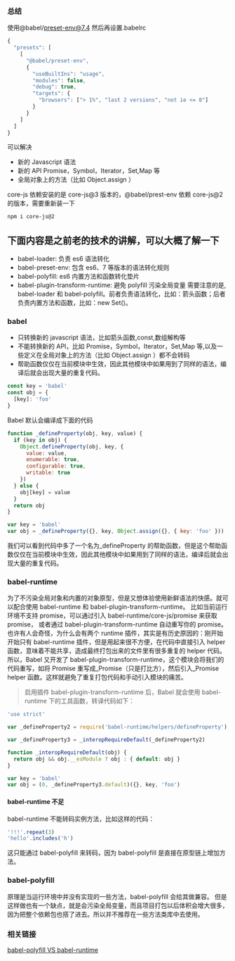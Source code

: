 ### 总结

使用@babel/preset-env@7.4 然后再设置.babelrc

```javascript
{
  "presets": [
    [
      "@babel/preset-env",
      {
        "useBuiltIns": "usage",
        "modules": false,
        "debug": true,
        "targets": {
          "browsers": ["> 1%", "last 2 versions", "not ie <= 8"]
        }
      }
    ]
  ]
}

```

可以解决

- 新的 Javascript 语法
- 新的 API Promise，Symbol，Iterator，Set,Map 等
- 全局对象上的方法（比如 Object.assign ）

core-js 依赖安装的是 core-js@3 版本的，@babel/prest-env 依赖 core-js@2 的版本，需要重新装一下

```bash
npm i core-js@2
```

## 下面内容是之前老的技术的讲解，可以大概了解一下

- babel-loader: 负责 es6 语法转化
- babel-preset-env: 包含 es6、7 等版本的语法转化规则
- babel-polyfill: es6 内置方法和函数转化垫片
- babel-plugin-transform-runtime: 避免 polyfill 污染全局变量
  需要注意的是, babel-loader 和 babel-polyfill。前者负责语法转化，比如：箭头函数；后者负责内置方法和函数，比如：new Set()。

### babel

- 只转换新的 javascript 语法，比如箭头函数,const,数组解构等
- 不能转换新的 API，比如 Promise，Symbol，Iterator，Set,Map 等,以及一些定义在全局对象上的方法（比如 Object.assign ）都不会转码
- 帮助函数仅仅在当前模块中生效，因此其他模块中如果用到了同样的语法，编译后就会出现大量的重复代码。

```javascript
const key = 'babel'
const obj = {
  [key]: 'foo'
}
```

Babel 默认会编译成下面的代码

```javascript
function _defineProperty(obj, key, value) {
  if (key in obj) {
    Object.defineProperty(obj, key, {
      value: value,
      enumerable: true,
      configurable: true,
      writable: true
    })
  } else {
    obj[key] = value
  }
  return obj
}

var key = 'babel'
var obj = _defineProperty({}, key, Object.assign({}, { key: 'foo' }))
```

我们可以看到代码中多了一个名为\_defineProperty 的帮助函数，但是这个帮助函数仅仅在当前模块中生效，因此其他模块中如果用到了同样的语法，编译后就会出现大量的重复代码。

### babel-runtime

为了不污染全局对象和内置的对象原型，但是又想体验使用新鲜语法的快感。就可以配合使用 babel-runtime 和 babel-plugin-transform-runtime。
比如当前运行环境不支持 promise，可以通过引入 babel-runtime/core-js/promise 来获取 promise，
或者通过 babel-plugin-transform-runtime 自动重写你的 promise。也许有人会奇怪，为什么会有两个 runtime 插件，其实是有历史原因的：刚开始开始只有 babel-runtime 插件，但是用起来很不方便，在代码中直接引入 helper 函数，意味着不能共享，造成最终打包出来的文件里有很多重复的 helper 代码。所以，Babel 又开发了 babel-plugin-transform-runtime，这个模块会将我们的代码重写，如将 Promise 重写成\_Promise（只是打比方），然后引入\_Promise helper 函数。这样就避免了重复打包代码和手动引入模块的痛苦。

> 启用插件 babel-plugin-transform-runtime 后，Babel 就会使用 babel-runtime 下的工具函数，转译代码如下：

```javascript
'use strict'

var _defineProperty2 = require('babel-runtime/helpers/defineProperty')

var _defineProperty3 = _interopRequireDefault(_defineProperty2)

function _interopRequireDefault(obj) {
  return obj && obj.__esModule ? obj : { default: obj }
}

var key = 'babel'
var obj = (0, _defineProperty3.default)({}, key, 'foo')
```

#### babel-runtime 不足

babel-runtime 不能转码实例方法，比如这样的代码：

```javascript
'!!!'.repeat(3)
'hello'.includes('h')
```

这只能通过 babel-polyfill 来转码，因为 babel-polyfill 是直接在原型链上增加方法。

### babel-polyfill

原理是当运行环境中并没有实现的一些方法，babel-polyfill 会给其做兼容。 但是这样做也有一个缺点，就是会污染全局变量，而且项目打包以后体积会增大很多，因为把整个依赖包也搭了进去。所以并不推荐在一些方法类库中去使用。

### 相关链接

[babel-polyfill VS babel-runtime](https://juejin.im/post/5a96859a6fb9a063523e2591)
